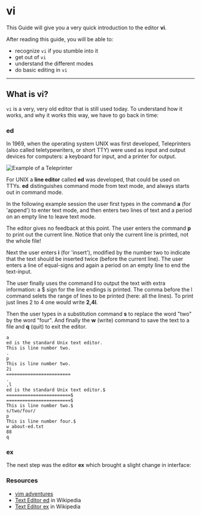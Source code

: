 vi
=============

This Guide will give you a very quick introduction to
the editor **vi**.

After reading this guide, you will be able to:

* recognize `vi` if you stumble into it
* get out of `vi` 
* understand the different modes 
* do basic editing in `vi`


----------------------------------------------------------------

What is vi?
------------

`vi` is a very, very old editor that is still used today.
To understand how it works, and why it works this way, we
have to go back in time:

### ed

In 1969, when the operating system UNIX was first developed,
Teleprinters (also called teletypewriters, or short TTY) were
used as input and output devices for computers: a keyboard
for input, and a printer for output.

![Example of a Teleprinter](images/teletype-33.jpg)

For UNIX a **line editor** called **ed** was developed, that
could be used on TTYs. **ed** distinguishes command mode from text mode,
and always starts out in command mode.  

In the following example session the user first types in the command **a** 
(for 'append') to enter text mode, and then enters two lines of text
and a period on an empty line to leave text mode.

The editor gives no feedback at this point.  The user enters 
the command **p** to print out the current line.
Notice that only the current line is printed, not the whole file!

Next the user enters **i** (for 'insert'), modified by the number two
to indicate that the text should be inserted twice (before the current line).
The user enters a line of equal-signs and again a period on an empty line
to end the text-input.

The user finally uses the command **l** to output the text with extra information: 
a $ sign for the line endings is printed.  The comma before the l command
selets the range of lines to be printed (here: all the lines). To print
just lines 2 to 4 one would write **2,4l**.

Then the user types in a substitution command **s** to replace
the word "two" by the word "four". And finally the **w** (write) command
to save the text to a file and **q** (quit) to exit the editor.

    a
    ed is the standard Unix text editor.
    This is line number two.
    .
    p
    This is line number two.
    2i
    ========================
    .
    ,l
    ed is the standard Unix text editor.$
    ========================$
    ========================$
    This is line number two.$
    s/two/four/
    p
    This is line number four.$
    w about-ed.txt
    88
    q


### ex

The next step was the editor **ex** which brought a slight change
in interface: 

### Resources 

* [vim adventures](https://vim-adventures.com)
* [Text Editor ed](https://en.wikipedia.org/wiki/Ed_(text_editor)) in Wikipedia
* [Text Editor ex](https://en.wikipedia.org/wiki/Ex_(text_editor)) in Wikipedia
